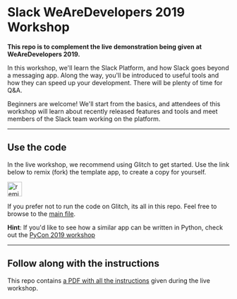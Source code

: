 # Slack WeAreDevelopers 2019 Workshop

**This repo is to complement the live demonstration being given at WeAreDevelopers 2019.**

In this workshop, we'll learn the Slack Platform, and how Slack goes beyond a messaging app. Along the way, you'll be introduced to useful tools and how they can speed up your development. There will be plenty of time for Q&A.

Beginners are welcome! We'll start from the basics, and attendees of this workshop will learn about recently released features and tools and meet members of the Slack team working on the platform.

---

## Use the code

In the live workshop, we recommend using Glitch to get started. Use the link below to remix (fork) the template app, to create a copy for yourself.

<!-- Remix Button -->
<a href="https://glitch.com/edit/#!/remix/bolt-greet-bot">
  <img src="https://cdn.glitch.com/2bdfb3f8-05ef-4035-a06e-2043962a3a13%2Fremix%402x.png?1513093958726" alt="remix this" height="33">
</a>

If you prefer not to run the code on Glitch, its all in this repo. Feel free to browse to the [main file](index.js).

**Hint**: If you'd like to see how a similar app can be written in Python, check out the [PyCon 2019 workshop](https://github.com/slackapi/pycon-2019)

---

## Follow along with the instructions

This repo contains [a PDF with all the instructions](presentation.pdf) given during the live workshop.

